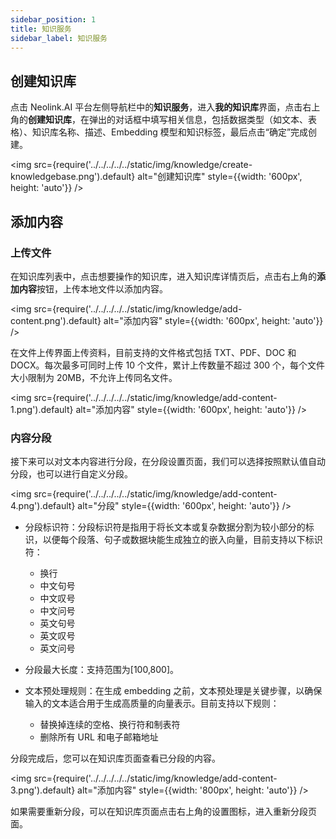 ```yaml
---
sidebar_position: 1
title: 知识服务
sidebar_label: 知识服务
---
```


## 创建知识库

点击 Neolink.AI 平台左侧导航栏中的**知识服务**，进入**我的知识库**界面，点击右上角的**创建知识库**，在弹出的对话框中填写相关信息，包括数据类型（如文本、表格）、知识库名称、描述、Embedding 模型和知识标签，最后点击“确定”完成创建。

<img src={require('../../../../../static/img/knowledge/create-knowledgebase.png').default} alt="创建知识库" style={{width: '600px', height: 'auto'}} />

## 添加内容

### 上传文件

在知识库列表中，点击想要操作的知识库，进入知识库详情页后，点击右上角的**添加内容**按钮，上传本地文件以添加内容。

<img src={require('../../../../../static/img/knowledge/add-content.png').default} alt="添加内容" style={{width: '600px', height: 'auto'}} />

在文件上传界面上传资料，目前支持的文件格式包括 TXT、PDF、DOC 和 DOCX。每次最多可同时上传 10 个文件，累计上传数量不超过 300 个，每个文件大小限制为 20MB，不允许上传同名文件。

<img src={require('../../../../../static/img/knowledge/add-content-1.png').default} alt="添加内容" style={{width: '600px', height: 'auto'}} />

### 内容分段

接下来可以对文本内容进行分段，在分段设置页面，我们可以选择按照默认值自动分段，也可以进行自定义分段。


<img src={require('../../../../../static/img/knowledge/add-content-4.png').default} alt="分段" style={{width: '600px', height: 'auto'}} />

- 分段标识符：分段标识符是指用于将长文本或复杂数据分割为较小部分的标识，以便每个段落、句子或数据块能生成独立的嵌入向量，目前支持以下标识符：
  - 换行
  - 中文句号
  - 中文叹号
  - 中文问号
  - 英文句号
  - 英文叹号
  - 英文问号

- 分段最大长度：支持范围为[100,800]。

- 文本预处理规则：在生成 embedding 之前，文本预处理是关键步骤，以确保输入的文本适合用于生成高质量的向量表示。目前支持以下规则：
  - 替换掉连续的空格、换行符和制表符
  - 删除所有 URL 和电子邮箱地址

分段完成后，您可以在知识库页面查看已分段的内容。

<img src={require('../../../../../static/img/knowledge/add-content-3.png').default} alt="添加内容" style={{width: '800px', height: 'auto'}} />

如果需要重新分段，可以在知识库页面点击右上角的设置图标，进入重新分段页面。

